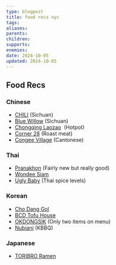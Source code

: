```yaml
---
type: blogpost
title: food recs nyc
tags: 
aliases: 
parents: 
children: 
supports: 
enemies: 
date: 2024-10-05
updated: 2024-10-05
---
```


## Food Recs

### Chinese 

- [CHILI](https://maps.app.goo.gl/Bo2nMcBdnxgPhab28) (Sichuan)
- [Blue Willow](https://maps.app.goo.gl/uS2UcpCeYdwt4JaW7) (Sichuan)
- [Chongqing Laozao](https://maps.app.goo.gl/FsVz1V3HMGb3FYpr6)  (Hotpot)
- [Corner 28](https://maps.app.goo.gl/eAGHLqtX9rBXzs9MA) (Roast meat)
- [Congee Village](https://maps.app.goo.gl/8Lv8vpShni2GSHWW6) (Cantonese)

### Thai

- [Pranakhon](https://maps.app.goo.gl/RsJJErTtFHYYgMrJ9) (Fairly new but really good)
- [Wondee Siam](https://maps.app.goo.gl/vf73Mf5xNm1wP7AV8)
- [Ugly Baby](https://maps.app.goo.gl/uLrpWYNa72xHGk5M7) (Thai spice levels)

### Korean

- [Cho Dang Gol](https://maps.app.goo.gl/VsWzneE8vythxbna7)
- [BCD Tofu House](https://maps.app.goo.gl/zUbWYmPga95tFRMFA)
- [OKDONGSIK](https://maps.google.com?q=OKDONGSIK%20New%20York,%2013%20E%2030th%20St,%20New%20York,%20NY%2010016&ftid=0x89c2591c2849682d:0x25632b3aa278584f&entry=gps&lucs=,94242523,94224825,94227247,94227248,47071704,47069508,94218641,94203019,47084304,94208458,94208447&g_st=com.google.maps.preview.copy "https://maps.google.com?q=OKDONGSIK%20New%20York,%2013%20E%2030th%20St,%20New%20York,%20NY%2010016&ftid=0x89c2591c2849682d:0x25632b3aa278584f&entry=gps&lucs=,94242523,94224825,94227247,94227248,47071704,47069508,94218641,94203019,47084304,94208458,94208447&g_st=com.google.maps.preview.copy") (Only two items on menu)
- [Nubiani](https://maps.app.goo.gl/QnS1TevZh6Wv9CUu9) (KBBQ)

### Japanese

- [TORIBRO Ramen](https://maps.google.com?q=TORIBRO%20Ramen,%20366%20W%2052nd%20St,%20New%20York,%20NY%2010019&ftid=0x89c259734cf41d5d:0xb3e5a707ebe0181a&entry=gps&lucs=,94242523,94224825,94227247,94227248,47071704,47069508,94218641,94203019,47084304,94208458,94208447&g_st=com.google.maps.preview.copy "https://maps.google.com?q=TORIBRO%20Ramen,%20366%20W%2052nd%20St,%20New%20York,%20NY%2010019&ftid=0x89c259734cf41d5d:0xb3e5a707ebe0181a&entry=gps&lucs=,94242523,94224825,94227247,94227248,47071704,47069508,94218641,94203019,47084304,94208458,94208447&g_st=com.google.maps.preview.copy")
